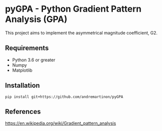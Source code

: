 # pyGPA - Python Gradient Pattern Analysis (GPA)

This project aims to implement the asymmetrical magnitude coefficient, G2.

## Requirements

* Python 3.6 or greater
* Numpy
* Matplotlib

## Installation

    pip install git+https://github.com/andremartinon/pyGPA

## References

<https://en.wikipedia.org/wiki/Gradient_pattern_analysis>